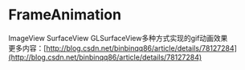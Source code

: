 # FrameAnimation
ImageView SurfaceView GLSurfaceView多种方式实现的gif动画效果  
更多内容：[http://blog.csdn.net/binbinqq86/article/details/78127284](http://blog.csdn.net/binbinqq86/article/details/78127284)
